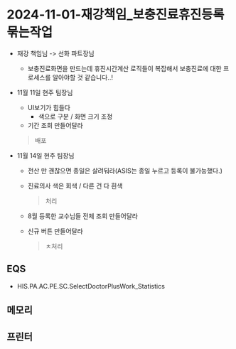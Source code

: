 




# 2024-11-01-재강책임_보충진료휴진등록묶는작업
- 재강 책임님 -> 선화 파트장님
    - 보충진료화면을 만드는데 휴진시간계산 로직들이 복잡해서 보충진료에 대한 프로세스를 알아야할 것 같습니다..!

- 11월 11일 현주 팀장님
    - UI보기가 힘들다
        - 색으로 구분 / 화면 크기 조정
    - 기간 조회 만들어달라 
    > 배포

- 11월 14일 현주 팀장님 
    - 전산 만 괜찮으면 종일은 살려둬라(ASIS는 종일 누르고 등록이 불가능했다.)

    - 진료의사 색은 회색 / 다른 건 다 흰색
        > 처리
    - 8월 등록한 교수님들 전체 조회 만들어달라
    - 신규 버튼 만들어달라
        > ㅊ처리

## EQS

- HIS.PA.AC.PE.SC.SelectDoctorPlusWork_Statistics

## 메모리


## 프린터

